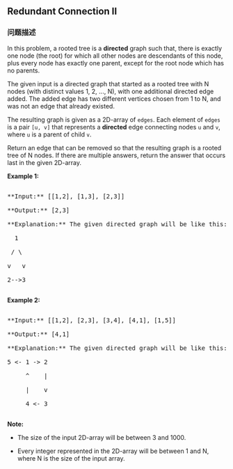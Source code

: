 ## Redundant Connection II  
### 问题描述

In this problem, a rooted tree is a **directed** graph such that, there is exactly one node (the root) for which all other nodes are descendants of this node, plus every node has exactly one parent, except for the root node which has no parents.



The given input is a directed graph that started as a rooted tree with N nodes (with distinct values 1, 2, ..., N), with one additional directed edge added.  The added edge has two different vertices chosen from 1 to N, and was not an edge that already existed.



The resulting graph is given as a 2D-array of `edges`.  Each element of `edges` is a pair `[u, v]` that represents a **directed** edge connecting nodes `u` and `v`, where `u` is a parent of child `v`.



Return an edge that can be removed so that the resulting graph is a rooted tree of N nodes.  If there are multiple answers, return the answer that occurs last in the given 2D-array.


**Example 1:**<br />
<pre>
**Input:** [[1,2], [1,3], [2,3]]
**Output:** [2,3]
**Explanation:** The given directed graph will be like this:
  1
 / \
v   v
2-->3
</pre>


**Example 2:**<br />
<pre>
**Input:** [[1,2], [2,3], [3,4], [4,1], [1,5]]
**Output:** [4,1]
**Explanation:** The given directed graph will be like this:
5 <- 1 -> 2
     ^    |
     |    v
     4 <- 3
</pre>


**Note:**<br />
- The size of the input 2D-array will be between 3 and 1000.
- Every integer represented in the 2D-array will be between 1 and N, where N is the size of the input array.

